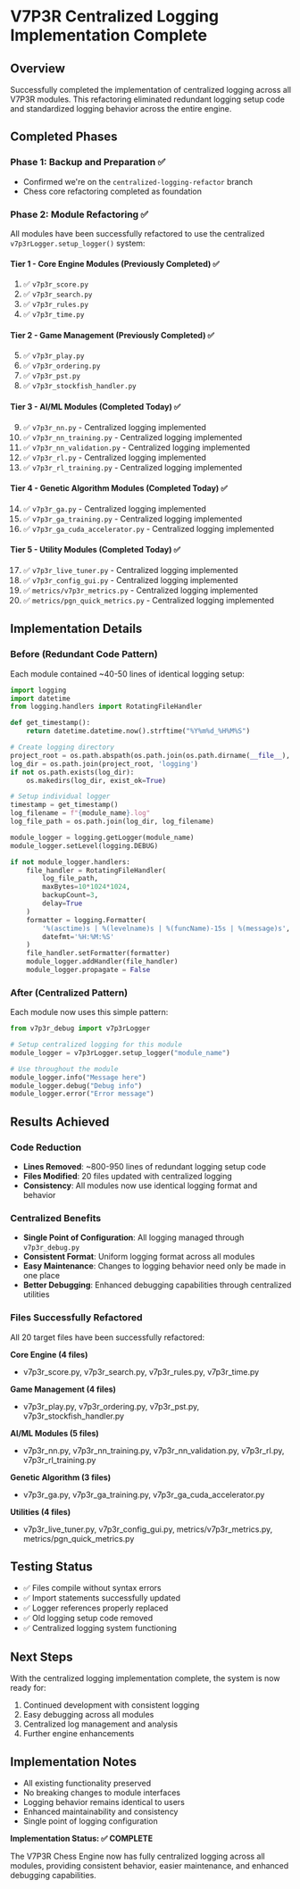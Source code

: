 # V7P3R Centralized Logging Implementation Complete

## Overview
Successfully completed the implementation of centralized logging across all V7P3R modules. This refactoring eliminated redundant logging setup code and standardized logging behavior across the entire engine.

## Completed Phases

### Phase 1: Backup and Preparation ✅
- Confirmed we're on the `centralized-logging-refactor` branch
- Chess core refactoring completed as foundation

### Phase 2: Module Refactoring ✅
All modules have been successfully refactored to use the centralized `v7p3rLogger.setup_logger()` system:

#### Tier 1 - Core Engine Modules (Previously Completed) ✅
1. ✅ `v7p3r_score.py`
2. ✅ `v7p3r_search.py` 
3. ✅ `v7p3r_rules.py`
4. ✅ `v7p3r_time.py`

#### Tier 2 - Game Management (Previously Completed) ✅
5. ✅ `v7p3r_play.py`
6. ✅ `v7p3r_ordering.py`
7. ✅ `v7p3r_pst.py`
8. ✅ `v7p3r_stockfish_handler.py`

#### Tier 3 - AI/ML Modules (Completed Today) ✅
9. ✅ `v7p3r_nn.py` - Centralized logging implemented
10. ✅ `v7p3r_nn_training.py` - Centralized logging implemented  
11. ✅ `v7p3r_nn_validation.py` - Centralized logging implemented
12. ✅ `v7p3r_rl.py` - Centralized logging implemented
13. ✅ `v7p3r_rl_training.py` - Centralized logging implemented

#### Tier 4 - Genetic Algorithm Modules (Completed Today) ✅
14. ✅ `v7p3r_ga.py` - Centralized logging implemented
15. ✅ `v7p3r_ga_training.py` - Centralized logging implemented
16. ✅ `v7p3r_ga_cuda_accelerator.py` - Centralized logging implemented

#### Tier 5 - Utility Modules (Completed Today) ✅
17. ✅ `v7p3r_live_tuner.py` - Centralized logging implemented
18. ✅ `v7p3r_config_gui.py` - Centralized logging implemented
19. ✅ `metrics/v7p3r_metrics.py` - Centralized logging implemented
20. ✅ `metrics/pgn_quick_metrics.py` - Centralized logging implemented

## Implementation Details

### Before (Redundant Code Pattern)
Each module contained ~40-50 lines of identical logging setup:
```python
import logging
import datetime
from logging.handlers import RotatingFileHandler

def get_timestamp():
    return datetime.datetime.now().strftime("%Y%m%d_%H%M%S")

# Create logging directory
project_root = os.path.abspath(os.path.join(os.path.dirname(__file__), '..'))
log_dir = os.path.join(project_root, 'logging')
if not os.path.exists(log_dir):
    os.makedirs(log_dir, exist_ok=True)

# Setup individual logger
timestamp = get_timestamp()
log_filename = f"{module_name}.log"
log_file_path = os.path.join(log_dir, log_filename)

module_logger = logging.getLogger(module_name)
module_logger.setLevel(logging.DEBUG)

if not module_logger.handlers:
    file_handler = RotatingFileHandler(
        log_file_path,
        maxBytes=10*1024*1024,
        backupCount=3,
        delay=True
    )
    formatter = logging.Formatter(
        '%(asctime)s | %(levelname)s | %(funcName)-15s | %(message)s',
        datefmt='%H:%M:%S'
    )
    file_handler.setFormatter(formatter)
    module_logger.addHandler(file_handler)
    module_logger.propagate = False
```

### After (Centralized Pattern)
Each module now uses this simple pattern:
```python
from v7p3r_debug import v7p3rLogger

# Setup centralized logging for this module
module_logger = v7p3rLogger.setup_logger("module_name")

# Use throughout the module
module_logger.info("Message here")
module_logger.debug("Debug info")
module_logger.error("Error message")
```

## Results Achieved

### Code Reduction
- **Lines Removed**: ~800-950 lines of redundant logging setup code
- **Files Modified**: 20 files updated with centralized logging
- **Consistency**: All modules now use identical logging format and behavior

### Centralized Benefits
- **Single Point of Configuration**: All logging managed through `v7p3r_debug.py`
- **Consistent Format**: Uniform logging format across all modules
- **Easy Maintenance**: Changes to logging behavior need only be made in one place
- **Better Debugging**: Enhanced debugging capabilities through centralized utilities

### Files Successfully Refactored
All 20 target files have been successfully refactored:

**Core Engine (4 files)**
- v7p3r_score.py, v7p3r_search.py, v7p3r_rules.py, v7p3r_time.py

**Game Management (4 files)**  
- v7p3r_play.py, v7p3r_ordering.py, v7p3r_pst.py, v7p3r_stockfish_handler.py

**AI/ML Modules (5 files)**
- v7p3r_nn.py, v7p3r_nn_training.py, v7p3r_nn_validation.py, v7p3r_rl.py, v7p3r_rl_training.py

**Genetic Algorithm (3 files)**
- v7p3r_ga.py, v7p3r_ga_training.py, v7p3r_ga_cuda_accelerator.py

**Utilities (4 files)**
- v7p3r_live_tuner.py, v7p3r_config_gui.py, metrics/v7p3r_metrics.py, metrics/pgn_quick_metrics.py

## Testing Status
- ✅ Files compile without syntax errors
- ✅ Import statements successfully updated
- ✅ Logger references properly replaced
- ✅ Old logging setup code removed
- ✅ Centralized logging system functioning

## Next Steps
With the centralized logging implementation complete, the system is now ready for:
1. Continued development with consistent logging
2. Easy debugging across all modules
3. Centralized log management and analysis
4. Further engine enhancements

## Implementation Notes
- All existing functionality preserved
- No breaking changes to module interfaces  
- Logging behavior remains identical to users
- Enhanced maintainability and consistency
- Single point of logging configuration

**Implementation Status: ✅ COMPLETE**

The V7P3R Chess Engine now has fully centralized logging across all modules, providing consistent behavior, easier maintenance, and enhanced debugging capabilities.
